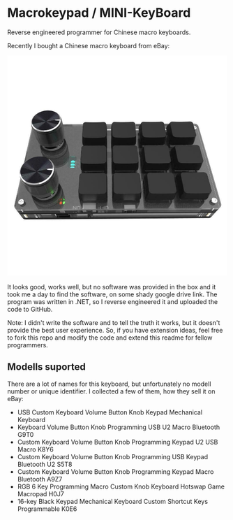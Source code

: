 # Macrokeypad / MINI-KeyBoard

Reverse engineered programmer for Chinese macro keyboards.

Recently I bought a Chinese macro keyboard from eBay:

![alt](img/s-l1600.jpg)

It looks good, works well, but no software was provided in the box and it took me a day to find the software, on some shady google drive link. The program was written in .NET, so I reverse engineered it and uploaded the code to GitHub.

Note: I didn't write the software and to tell the truth it works, but it doesn't provide the best user experience. So, if you have extension ideas, feel free to fork this repo and modify the code and extend this readme for fellow programmers.

## Modells suported

There are a lot of names for this keyboard, but unfortunately no modell number or unique identifier. I collected a few of them, how they sell it on eBay:

* USB Custom Keyboard Volume Button Knob Keypad Mechanical Keyboard
* Keyboard Volume Button Knob Programming USB U2 Macro Bluetooth G9T0
* Custom Keyboard Volume Button Knob Programming Keypad U2 USB Macro K8Y6
* Custom Keyboard Volume Button Knob Programming USB Keypad Bluetooth U2 S5T8
* Custom Keyboard Volume Button Knob Programming Keypad Macro Bluetooth A9Z7
* RGB 6 Key Programming Macro Custom Knob Keyboard Hotswap Game Macropad H0J7
* 16-key Black Keypad Mechanical Keyboard Custom Shortcut Keys Programmable K0E6